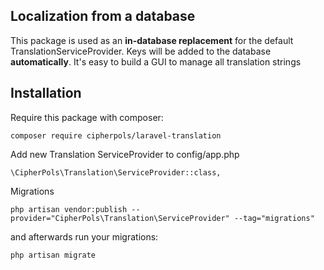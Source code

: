 ## Localization from a database

This package is used as an **in-database replacement** for the default TranslationServiceProvider. Keys will be added to the database **automatically**. It's easy to build a GUI to manage all translation strings

## Installation

Require this package with composer:

```
composer require cipherpols/laravel-translation
```

Add new Translation ServiceProvider to config/app.php

```
\CipherPols\Translation\ServiceProvider::class,
```

Migrations
```
php artisan vendor:publish --provider="CipherPols\Translation\ServiceProvider" --tag="migrations" 
```

and afterwards run your migrations:
```
php artisan migrate
```
